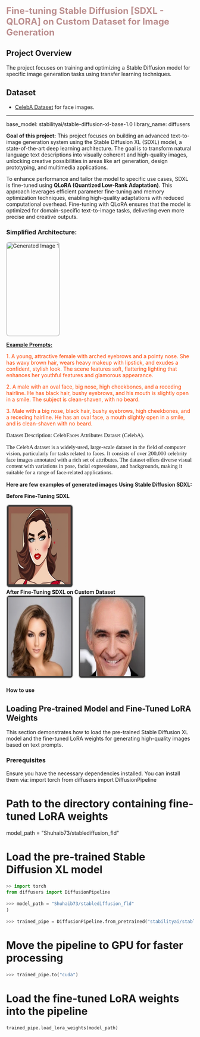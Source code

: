 <strong style="color: rosybrown; font-size: 24px">Fine-tuning Stable Diffusion [SDXL - QLORA] on Custom Dataset for Image Generation</strong>


## Project Overview

The project focuses on training and optimizing a Stable Diffusion model for specific image generation tasks using transfer learning techniques.

## Dataset

-  [CelebA Dataset](http://mmlab.ie.cuhk.edu.hk/projects/CelebA.html) for face images.

---
base_model: stabilityai/stable-diffusion-xl-base-1.0
library_name: diffusers


<strong>Goal of this project:</strong> This project focuses on building an advanced text-to-image generation system using the Stable Diffusion XL (SDXL) model, a state-of-the-art deep learning architecture. The goal is to transform natural language text descriptions into visually coherent and high-quality images, unlocking creative possibilities in areas like art generation, design prototyping, and multimedia applications.

To enhance performance and tailor the model to specific use cases, SDXL is fine-tuned using <strong>QLoRA (Quantized Low-Rank Adaptation)</strong>. This approach leverages efficient parameter fine-tuning and memory optimization techniques, enabling high-quality adaptations with reduced computational overhead. Fine-tuning with QLoRA ensures that the model is optimized for domain-specific text-to-image tasks, delivering even more precise and creative outputs.

### Simplified Architecture:

<img src="https://huggingface.co/stabilityai/stable-diffusion-xl-base-1.0/resolve/main/pipeline.png" alt="Generated Image 1" style="max-width: 35%; height: 250px; border: 2px solid #ccc; border-radius: 8px; display: inline-block; margin-right: 10px;">


<strong style="text-decoration: underline">Example Prompts: </strong>
<p style="color: orangered">1. A young, attractive female with arched eyebrows and a pointy nose. She has wavy brown hair, wears heavy makeup with lipstick, and exudes a confident, stylish look. The scene features soft, flattering lighting that enhances her youthful features and glamorous appearance.</p>
<p style="color: orangered">2. A male with an oval face, big nose, high cheekbones, and a receding hairline. He has black hair, bushy eyebrows, and his mouth is slightly open in a smile. The subject is clean-shaven, with no beard.</p>
<p style="color: orangered">3. Male with a big nose, black hair, bushy eyebrows, high cheekbones, and a receding hairline. He has an oval face, a mouth slightly open in a smile, and is clean-shaven with no beard.</p>


<p style="font-family:Lucida Sans ;font-size:15px;">Dataset Description: CelebFaces Attributes Dataset (CelebA).</p>

<p style="font-family: Lucida Sans ;font-size:15px;">The CelebA dataset is a widely-used, large-scale dataset in the field of computer vision, particularly for tasks related to faces. It consists of over 200,000 celebrity face images annotated with a rich set of attributes. The dataset offers diverse visual content with variations in pose, facial expressions, and backgrounds, making it suitable for a range of face-related applications.</p>


<strong>Here are few examples of generated images Using Stable Diffusion SDXL:</strong>

<strong>Before Fine-Tuning SDXL</strong><br>

<img src="./generated_img1.png" alt="Generated Image 1" style="max-width: 35%; height: 220px; border: 2px solid #ccc; border-radius: 8px; display: inline-block; margin-right: 10px;"><br>
<strong>After Fine-Tuning SDXL on Custom Dataset</strong><br>
<img src="./after_training_img1.png" alt="After Fine-Tuning Image 1" style="max-width: 35%; height: 220px; border: 2px solid #ccc; border-radius: 8px; display: inline-block; margin-right: 10px;">
<img src="./after_training_img2.png" alt="After Fine-Tuning Image 2" style="max-width: 35%; height: 220px; border: 2px solid #ccc; border-radius: 8px; display: inline-block;">


#### How to use

## Loading Pre-trained Model and Fine-Tuned LoRA Weights

This section demonstrates how to load the pre-trained Stable Diffusion XL model and the fine-tuned LoRA weights for generating high-quality images based on text prompts.

### Prerequisites
Ensure you have the necessary dependencies installed. You can install them via:
import torch
from diffusers import DiffusionPipeline

# Path to the directory containing fine-tuned LoRA weights
model_path = "Shuhaib73/stablediffusion_fld"

# Load the pre-trained Stable Diffusion XL model

```python
>> import torch
from diffusers import DiffusionPipeline
```

```python
>>> model_path = "Shuhaib73/stablediffusion_fld"
)
```

```python
>>> trained_pipe = DiffusionPipeline.from_pretrained("stabilityai/stable-diffusion-xl-base-1.0", torch_dtype=torch.float16)
```

# Move the pipeline to GPU for faster processing
```python
>>> trained_pipe.to("cuda")
```

# Load the fine-tuned LoRA weights into the pipeline
```python
trained_pipe.load_lora_weights(model_path)
```



